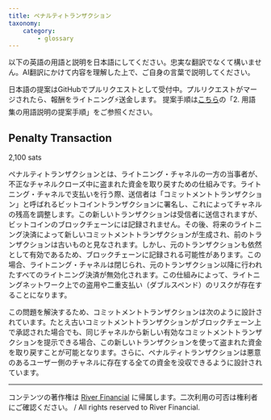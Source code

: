 ```yaml
---
title: ペナルティトランザクション
taxonomy:
    category:
        - glossary
---
```


以下の英語の用語と説明を日本語にしてください。忠実な翻訳でなくて構いません。AI翻訳にかけて内容を理解した上で、ご自身の言葉で説明してください。

日本語の提案はGitHubでプルリクエストとして受付中。プルリクエストがマージされたら、報酬をライトニング⚡️送金します。
提案手順は[こちら](https://github.com/lostinbitcoin/categories/wiki)の「2. 用語集の用語説明の提案手順」をご参照ください。

## Penalty Transaction
2,100 sats

ペナルティトランザクションとは、ライトニング・チャネルの一方の当事者が、不正なチャネルクローズ中に盗まれた資金を取り戻すための仕組みです。ライトニング・チャネルで支払いを行う際、送信者は「コミットメントトランザクション」と呼ばれるビットコイントランザクションに署名し、これによってチャネルの残高を調整します。この新しいトランザクションは受信者に送信されますが、ビットコインのブロックチェーンには記録されません。その後、将来のライトニング決済によって新しいコミットメントトランザクションが生成され、前のトランザクションは古いものと見なされます。しかし、元のトランザクションも依然として有効であるため、ブロックチェーンに記録される可能性があります。この場合、ライトニング・チャネルは閉じられ、元のトランザクション以降に行われたすべてのライトニング決済が無効化されます。この仕組みによって、ライトニングネットワーク上での盗用や二重支払い（ダブルスペンド）のリスクが存在することになります。

この問題を解決するため、コミットメントトランザクションは次のように設計されています。たとえ古いコミットメントトランザクションがブロックチェーン上で承認された場合でも、同じチャネルから新しい有効なコミットメントトランザクションを提示できる場合、この新しいトランザクションを使って盗まれた資金を取り戻すことが可能となります。さらに、ペナルティトランザクションは悪意のあるユーザー側のチャネルに存在する全ての資金を没収できるように設計されています。

---
コンテンツの著作権は [River Financial](https://river.com/) に帰属します。二次利用の可否は権利者にご確認ください。 / All rights reserved to River Financial.
